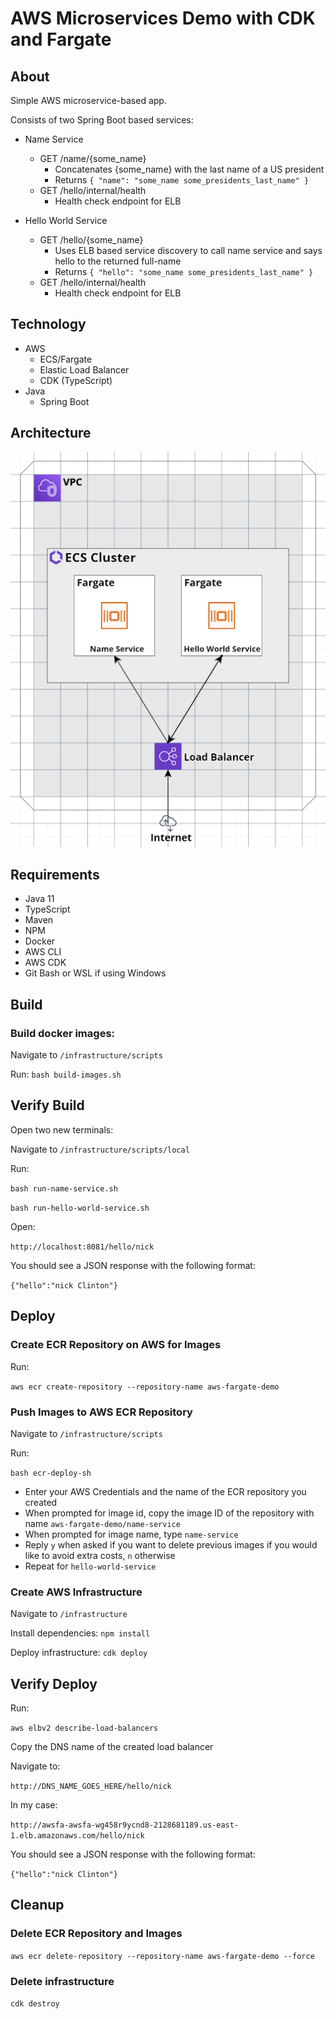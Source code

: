 # AWS Microservices Demo with CDK and Fargate

## About

Simple AWS microservice-based app.  

Consists of two Spring Boot based services:
- Name Service
   - GET /name/{some_name}
      - Concatenates {some_name} with the last name of a US president 
      - Returns `{ "name": "some_name some_presidents_last_name" }`   
   - GET /hello/internal/health
      - Health check endpoint for ELB    
      
- Hello World Service
    - GET /hello/{some_name}
      - Uses ELB based service discovery to call name service and says hello to the returned full-name
      - Returns `{ "hello": "some_name some_presidents_last_name" }` 
    - GET /hello/internal/health
      - Health check endpoint for ELB    

## Technology

- AWS
   - ECS/Fargate
   - Elastic Load Balancer
   - CDK (TypeScript) 
- Java
   - Spring Boot
    

## Architecture
<p align="center">
  <img src="assets/architecture.png?raw=true">
</p>
  
## Requirements
- Java 11
- TypeScript
- Maven
- NPM
- Docker
- AWS CLI
- AWS CDK
- Git Bash or WSL if using Windows

## Build

### Build docker images:

Navigate to `/infrastructure/scripts`

Run: `bash build-images.sh`


## Verify Build

Open two new terminals:

Navigate to `/infrastructure/scripts/local`

Run: 

`bash run-name-service.sh`

`bash run-hello-world-service.sh`


Open:

`http://localhost:8081/hello/nick`

You should see a JSON response with the following format:

`{"hello":"nick Clinton"}`


## Deploy

### Create ECR Repository on AWS for Images

Run: 

`aws ecr create-repository --repository-name aws-fargate-demo`


### Push Images to AWS ECR Repository

Navigate to `/infrastructure/scripts`

Run: 

`bash ecr-deploy-sh`

- Enter your AWS Credentials and the name of the ECR repository you created
- When prompted for image id, copy the image ID of the repository with name `aws-fargate-demo/name-service`
- When prompted for image name, type `name-service`
- Reply `y` when asked if you want to delete previous images if you would like to avoid extra costs, `n` otherwise
- Repeat for `hello-world-service`


### Create AWS Infrastructure

Navigate to `/infrastructure`

Install dependencies: `npm install`

Deploy infrastructure: `cdk deploy`


## Verify Deploy

Run:

`aws elbv2 describe-load-balancers`

Copy the DNS name of the created load balancer

Navigate to:

`http://DNS_NAME_GOES_HERE/hello/nick`

In my case:

`http://awsfa-awsfa-wg458r9ycnd8-2128681189.us-east-1.elb.amazonaws.com/hello/nick`

You should see a JSON response with the following format:

`{"hello":"nick Clinton"}`


## Cleanup

### Delete ECR Repository and Images

`aws ecr delete-repository --repository-name aws-fargate-demo --force`

### Delete infrastructure

`cdk destroy`
